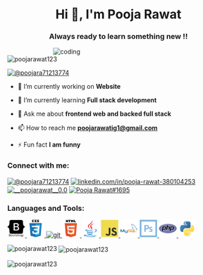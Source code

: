 
<h1 align="center">Hi 👋, I'm Pooja Rawat</h1>  

<h3 align="center">Always ready to learn something new !!</h3>
<img align="right" alt="coding" width="400" src="https://tenor.com/view/programmer-rounded-edges-gif-26214286">

<p align="left"> <img src="https://komarev.com/ghpvc/?username=poojarawat123&label=Profile%20views&color=0e75b6&style=flat" alt="poojarawat123" /> </p>

<p align="left"> <a href="https://twitter.com/@poojara71213774" target="blank"><img src="https://img.shields.io/twitter/follow/@poojara71213774?logo=twitter&style=for-the-badge" alt="@poojara71213774" /></a> </p>

- 🔭 I’m currently working on **Website**

- 🌱 I’m currently learning **Full stack development**

- 💬 Ask me about **frontend web and backed full stack**

- 📫 How to reach me **poojarawatig1@gmail.com**

- ⚡ Fun fact **I am funny**

<h3 align="left">Connect with me:</h3>
<p align="left">
<a href="https://twitter.com/@poojara71213774" target="blank"><img align="center" src="https://raw.githubusercontent.com/rahuldkjain/github-profile-readme-generator/master/src/images/icons/Social/twitter.svg" alt="@poojara71213774" height="30" width="40" /></a>
<a href="https://linkedin.com/in/linkedin.com/in/pooja-rawat-380104253" target="blank"><img align="center" src="https://raw.githubusercontent.com/rahuldkjain/github-profile-readme-generator/master/src/images/icons/Social/linked-in-alt.svg" alt="linkedin.com/in/pooja-rawat-380104253" height="30" width="40" /></a>
<a href="https://instagram.com/__poojarawat__0.0" target="blank"><img align="center" src="https://raw.githubusercontent.com/rahuldkjain/github-profile-readme-generator/master/src/images/icons/Social/instagram.svg" alt="__poojarawat__0.0" height="30" width="40" /></a>
<a href="https://discord.gg/Pooja Rawat#1695" target="blank"><img align="center" src="https://raw.githubusercontent.com/rahuldkjain/github-profile-readme-generator/master/src/images/icons/Social/discord.svg" alt="Pooja Rawat#1695" height="30" width="40" /></a>
</p>

<h3 align="left">Languages and Tools:</h3>
<p align="left"> <a href="https://getbootstrap.com" target="_blank" rel="noreferrer"> <img src="https://raw.githubusercontent.com/devicons/devicon/master/icons/bootstrap/bootstrap-plain-wordmark.svg" alt="bootstrap" width="40" height="40"/> </a> <a href="https://www.w3schools.com/css/" target="_blank" rel="noreferrer"> <img src="https://raw.githubusercontent.com/devicons/devicon/master/icons/css3/css3-original-wordmark.svg" alt="css3" width="40" height="40"/> </a> <a href="https://git-scm.com/" target="_blank" rel="noreferrer"> <img src="https://www.vectorlogo.zone/logos/git-scm/git-scm-icon.svg" alt="git" width="40" height="40"/> </a> <a href="https://www.w3.org/html/" target="_blank" rel="noreferrer"> <img src="https://raw.githubusercontent.com/devicons/devicon/master/icons/html5/html5-original-wordmark.svg" alt="html5" width="40" height="40"/> </a> <a href="https://www.java.com" target="_blank" rel="noreferrer"> <img src="https://raw.githubusercontent.com/devicons/devicon/master/icons/java/java-original.svg" alt="java" width="40" height="40"/> </a> <a href="https://developer.mozilla.org/en-US/docs/Web/JavaScript" target="_blank" rel="noreferrer"> <img src="https://raw.githubusercontent.com/devicons/devicon/master/icons/javascript/javascript-original.svg" alt="javascript" width="40" height="40"/> </a> <a href="https://www.mysql.com/" target="_blank" rel="noreferrer"> <img src="https://raw.githubusercontent.com/devicons/devicon/master/icons/mysql/mysql-original-wordmark.svg" alt="mysql" width="40" height="40"/> </a> <a href="https://www.photoshop.com/en" target="_blank" rel="noreferrer"> <img src="https://raw.githubusercontent.com/devicons/devicon/master/icons/photoshop/photoshop-line.svg" alt="photoshop" width="40" height="40"/> </a> <a href="https://www.php.net" target="_blank" rel="noreferrer"> <img src="https://raw.githubusercontent.com/devicons/devicon/master/icons/php/php-original.svg" alt="php" width="40" height="40"/> </a> <a href="https://www.python.org" target="_blank" rel="noreferrer"> <img src="https://raw.githubusercontent.com/devicons/devicon/master/icons/python/python-original.svg" alt="python" width="40" height="40"/> </a> </p>

<p><img align="left" src="https://github-readme-stats.vercel.app/api/top-langs?username=poojarawat123&show_icons=true&locale=en&layout=compact" alt="poojarawat123" /></p>

<p>&nbsp;<img align="center" src="https://github-readme-stats.vercel.app/api?username=poojarawat123&show_icons=true&locale=en" alt="poojarawat123" /></p>

<p><img align="center" src="https://github-readme-streak-stats.herokuapp.com/?user=poojarawat123&" alt="poojarawat123" /></p>

